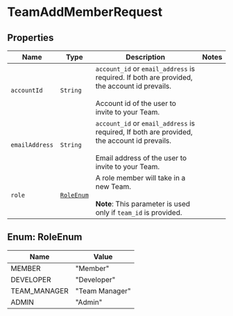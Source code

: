 

# TeamAddMemberRequest



## Properties

Name | Type | Description | Notes
------------ | ------------- | ------------- | -------------
| `accountId` | ```String``` |  `account_id` or `email_address` is required. If both are provided, the account id prevails.<br><br>Account id of the user to invite to your Team.  |  |
| `emailAddress` | ```String``` |  `account_id` or `email_address` is required, If both are provided, the account id prevails.<br><br>Email address of the user to invite to your Team.  |  |
| `role` | [```RoleEnum```](#RoleEnum) |  A role member will take in a new Team.<br><br>**Note**: This parameter is used only if `team_id` is provided.  |  |



## Enum: RoleEnum

Name | Value
---- | -----
| MEMBER | &quot;Member&quot; |
| DEVELOPER | &quot;Developer&quot; |
| TEAM_MANAGER | &quot;Team Manager&quot; |
| ADMIN | &quot;Admin&quot; |



